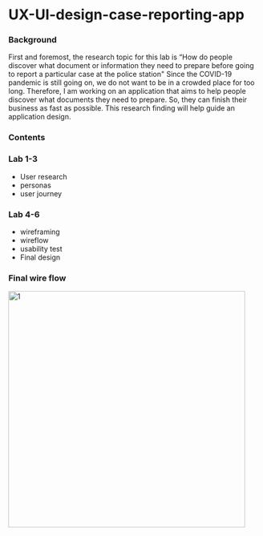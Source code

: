 # UX-UI-design-case-reporting-app

### Background

First and foremost, the research topic for this lab is  “How do people discover what document or information they need to prepare before going to report a particular case at the police station" Since the COVID-19 pandemic is still going on, we do not want to be in a crowded place for too long. Therefore, I am working on an application that aims to help people discover what documents they need to prepare. So, they can finish their business as fast as possible. This research finding will help guide an application design.

### Contents

### Lab 1-3
* User research
* personas
* user journey

### Lab 4-6
* wireframing
* wireflow
* usability test
* Final design

### Final wire flow

<img width="472" alt="1" src="https://user-images.githubusercontent.com/59832457/142926914-5bdaf802-0f15-455c-a2c7-276f9a34e6dd.png">
